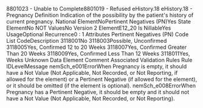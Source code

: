 

8801023 - Unable to Complete8801019 - Refused
eHistory.18
eHistory.18 - Pregnancy
Definition
Indication of the possibility by the patient's history of current pregnancy.
National ElementNoPertinent Negatives (PN)Yes
State ElementNo
NOT ValuesNo
Version 2 ElementE12_20
Is NillableYes
UsageOptional
Recurrence0 : 1
Attributes
Pertinent Negatives (PN)
Code List
CodeDescription
3118001No
3118003Possible, Unconfirmed
3118005Yes, Confirmed 12 to 20 Weeks
3118007Yes, Confirmed Greater Than 20 Weeks
3118009Yes, Confirmed Less Than 12 Weeks
3118011Yes, Weeks Unknown
Data Element Comment
Associated Validation Rules
Rule IDLevelMessage
nemSch_e001ErrorWhen Pregnancy is empty, it should have a Not Value (Not Applicable, Not Recorded, or Not
Reporting, if allowed for the element) or a Pertinent Negative (if allowed for the element), or it
should be omitted (if the element is optional).
nemSch_e008ErrorWhen Pregnancy has a Pertinent Negative, it should be empty and it should not have a Not
Value (Not Applicable, Not Recorded, or Not Reporting).